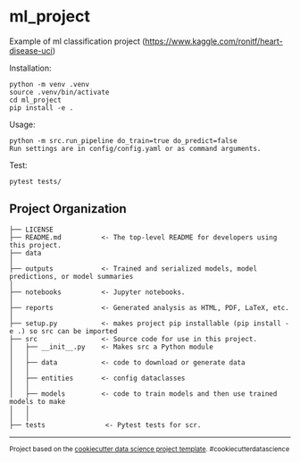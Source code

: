 ml_project
==============================

Example of ml classification project (https://www.kaggle.com/ronitf/heart-disease-uci)

Installation: 
~~~
python -m venv .venv
source .venv/bin/activate
cd ml_project
pip install -e .
~~~
Usage:
~~~
python -m src.run_pipeline do_train=true do_predict=false
Run settings are in config/config.yaml or as command arguments.
~~~

Test:
~~~
pytest tests/
~~~

Project Organization
------------

    ├── LICENSE
    ├── README.md          <- The top-level README for developers using this project.
    ├── data
    │
    ├── outputs            <- Trained and serialized models, model predictions, or model summaries
    │
    ├── notebooks          <- Jupyter notebooks. 
    │
    ├── reports            <- Generated analysis as HTML, PDF, LaTeX, etc.
    │
    ├── setup.py           <- makes project pip installable (pip install -e .) so src can be imported
    ├── src                <- Source code for use in this project.
    │   ├── __init__.py    <- Makes src a Python module
    │   │
    │   ├── data           <- code to download or generate data
    │   │
    │   ├── entities       <- config dataclasses
    │   │
    │   ├── models         <- code to train models and then use trained models to make
    │   │
    │   │ 
    ├── tests               <- Pytest tests for scr.


--------

<p><small>Project based on the <a target="_blank" href="https://drivendata.github.io/cookiecutter-data-science/">cookiecutter data science project template</a>. #cookiecutterdatascience</small></p>
